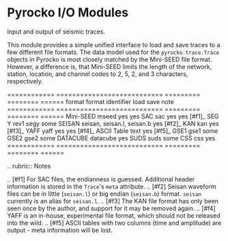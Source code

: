 # Pyrocko I/O Modules

Input and output of seismic traces.

This module provides a simple unified interface to load and save traces to a few different file formats.  The data model used for the `pyrocko.trace.Trace` objects in Pyrocko is most closely matched by the Mini-SEED file format.  However, a difference is, that Mini-SEED limits the length of the network, station, location, and channel codes to 2, 5, 2, and 3 characters, respectively.

============ =========================== ========= ======== ======
format       format identifier           load      save     note
============ =========================== ========= ======== ======
Mini-SEED    mseed                       yes       yes
SAC          sac                         yes       yes      [#f1]_
SEG Y rev1   segy                        some
SEISAN       seisan, seisan.l, seisan.b  yes                [#f2]_
KAN          kan                         yes                [#f3]_
YAFF         yaff                        yes       yes      [#f4]_
ASCII Table  text                                  yes      [#f5]_
GSE1         gse1                        some
GSE2         gse2                        some
DATACUBE     datacube                    yes
SUDS         suds                        some
CSS          css                         yes
============ =========================== ========= ======== ======

.. rubric:: Notes

.. [#f1] For SAC files, the endianness is guessed. Additional header
    information is stored in the `Trace`'s ``meta`` attribute.
.. [#f2] Seisan waveform files can be in little (``seisan.l``) or big endian
    (``seisan.b``) format. ``seisan`` currently is an alias for ``seisan.l``.
.. [#f3] The KAN file format has only been seen once by the author, and support
    for it may be removed again.
.. [#f4] YAFF is an in-house, experimental file format, which should not be
    released into the wild.
.. [#f5] ASCII tables with two columns (time and amplitude) are output - meta
    information will be lost.
